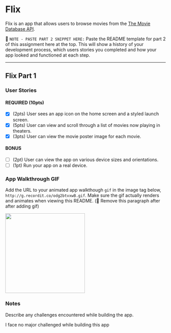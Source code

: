 # Flix

Flix is an app that allows users to browse movies from the [The Movie Database API](http://docs.themoviedb.apiary.io/#).

📝 `NOTE - PASTE PART 2 SNIPPET HERE:` Paste the README template for part 2 of this assignment here at the top. This will show a history of your development process, which users stories you completed and how your app looked and functioned at each step.

---

## Flix Part 1

### User Stories

#### REQUIRED (10pts)
- [x] (2pts) User sees an app icon on the home screen and a styled launch screen.
- [x] (5pts) User can view and scroll through a list of movies now playing in theaters.
- [x] (3pts) User can view the movie poster image for each movie.

#### BONUS
- [ ] (2pt) User can view the app on various device sizes and orientations.
- [ ] (1pt) Run your app on a real device.

### App Walkthrough GIF
Add the URL to your animated app walkthough `gif` in the image tag below, `http://g.recordit.co/odg2btvxwB.gif`. Make sure the gif actually renders and animates when viewing this README. (🚫 Remove this paragraph after after adding gif)

<img src="http://g.recordit.co/odg2btvxwB.gif" width=250><br>

### Notes
Describe any challenges encountered while building the app.

I face no major challenged while building this app
